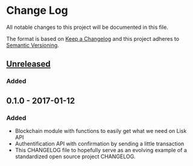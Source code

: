 # Change Log
All notable changes to this project will be documented in this file.

The format is based on [Keep a Changelog](http://keepachangelog.com/) 
and this project adheres to [Semantic Versioning](http://semver.org/).


## [Unreleased]
### Added

## 0.1.0 - 2017-01-12
### Added
- Blockchain module with functions to easily get what we need on Lisk API
- Authentification API with confirmation by sending a little transaction
- This CHANGELOG file to hopefully serve as an evolving example of a standardized open source project CHANGELOG.

[Unreleased]: https://github.com/SherlockStd/lisk-transparency-reports/compare/v0.1.0...HEAD